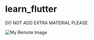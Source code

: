 # learn_flutter

DO NOT ADD EXTRA MATERIAL PLEASE.

![My Remote Image](https://www.dropbox.com/s/wshr8rdo0wvsi93/red-skull_32136-166.jpg?dl=0)

